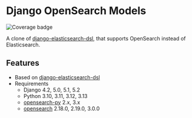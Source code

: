 # Django OpenSearch Models

![Coverage badge](https://img.shields.io/endpoint?url=https://raw.githubusercontent.com/wiki/django-opensearch/django-opensearch-models/coverage-comment-badge.json)


A clone of [django-elasticsearch-dsl][django-elasticsearch-dsl], that supports OpenSearch instead of Elasticsearch.

[django-elasticsearch-dsl]: https://github.com/django-es/django-elasticsearch-dsl
[opensearch]: https://opensearch.org
[opensearch-py]: https://github.com/opensearch-project/opensearch-py

## Features

- Based on [django-elasticsearch-dsl][django-elasticsearch-dsl]
- Requirements
   - Django 4.2, 5.0, 5.1, 5.2
   - Python 3.10, 3.11, 3.12, 3.13
   - [opensearch-py][opensearch-py] 2.x, 3.x
   - [opensearch][opensearch] 2.18.0, 2.19.0, 3.0.0
